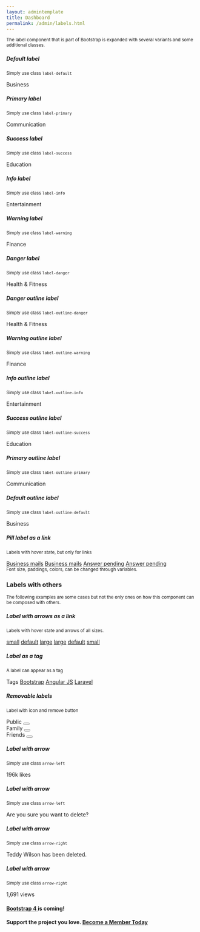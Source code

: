 ```yaml
---
layout: admintemplate
title: Dashboard
permalink: /admin/labels.html
---
```

  <div class="layout-content-body">
          <div class="row gutter-xs">
            <div class="col-xs-12">
              <p><small>The label component that is part of Bootstrap is expanded with several variants and some additional classes.</small></p>
            </div>
          </div>
          <div class="row gutter-xs">
            <div class="col-xs-6 col-md-3">
              <div class="panel panel-body text-center" data-toggle="match-height">
                <h5>Default label</h5>
                <p>
                  <small>Simply use class <code>label-default</code></small>
                </p>
                <span class="label label-default">Business</span>
              </div>
            </div>
            <div class="col-xs-6 col-md-3">
              <div class="panel panel-body text-center" data-toggle="match-height">
                <h5>Primary label</h5>
                <p>
                  <small>Simply use class <code>label-primary</code></small>
                </p>
                <span class="label label-primary">Communication</span>
              </div>
            </div>
            <div class="col-xs-6 col-md-3">
              <div class="panel panel-body text-center" data-toggle="match-height">
                <h5>Success label</h5>
                <p>
                  <small>Simply use class <code>label-success</code></small>
                </p>
                <span class="label label-success">Education</span>
              </div>
            </div>
            <div class="col-xs-6 col-md-3">
              <div class="panel panel-body text-center" data-toggle="match-height">
                <h5>Info label</h5>
                <p>
                  <small>Simply use class <code>label-info</code></small>
                </p>
                <span class="label label-info">Entertainment</span>
              </div>
            </div>
          </div>
          <div class="row gutter-xs">
            <div class="col-xs-6 col-md-3">
              <div class="panel panel-body text-center" data-toggle="match-height">
                <h5>Warning label</h5>
                <p>
                  <small>Simply use class <code>label-warning</code></small>
                </p>
                <span class="label label-warning">Finance</span>
              </div>
            </div>
            <div class="col-xs-6 col-md-3">
              <div class="panel panel-body text-center" data-toggle="match-height">
                <h5>Danger label</h5>
                <p>
                  <small>Simply use class <code>label-danger</code></small>
                </p>
                <span class="label label-danger">Health &amp; Fitness</span>
              </div>
            </div>
            <div class="col-xs-6 col-md-3">
              <div class="panel panel-body text-center" data-toggle="match-height">
                <h5>Danger outline label</h5>
                <p>
                  <small>Simply use class <code>label-outline-danger</code></small>
                </p>
                <span class="label label-outline-danger">Health &amp; Fitness</span>
              </div>
            </div>
            <div class="col-xs-6 col-md-3">
              <div class="panel panel-body text-center" data-toggle="match-height">
                <h5>Warning outline label</h5>
                <p>
                  <small>Simply use class <code>label-outline-warning</code></small>
                </p>
                <span class="label label-outline-warning">Finance</span>
              </div>
            </div>
          </div>
          <div class="row gutter-xs">
            <div class="col-xs-6 col-md-3">
              <div class="panel panel-body text-center" data-toggle="match-height">
                <h5>Info outline label</h5>
                <p>
                  <small>Simply use class <code>label-outline-info</code></small>
                </p>
                <span class="label label-outline-info">Entertainment</span>
              </div>
            </div>
            <div class="col-xs-6 col-md-3">
              <div class="panel panel-body text-center" data-toggle="match-height">
                <h5>Success outline label</h5>
                <p>
                  <small>Simply use class <code>label-outline-success</code></small>
                </p>
                <span class="label label-outline-success">Education</span>
              </div>
            </div>
            <div class="col-xs-6 col-md-3">
              <div class="panel panel-body text-center" data-toggle="match-height">
                <h5>Primary outline label</h5>
                <p>
                  <small>Simply use class <code>label-outline-primary</code></small>
                </p>
                <span class="label label-outline-primary">Communication</span>
              </div>
            </div>
            <div class="col-xs-6 col-md-3">
              <div class="panel panel-body text-center" data-toggle="match-height">
                <h5>Default outline label</h5>
                <p>
                  <small>Simply use class <code>label-outline-default</code></small>
                </p>
                <span class="label label-outline-default">Business</span>
              </div>
            </div>
          </div>
          <div class="row gutter-xs">
            <div class="col-xs-12 col-md-6">
              <div class="panel panel-body text-center" data-toggle="match-height">
                <h5>Pill label as a link</h5>
                <p>
                  <small>Labels with hover state, but only for links</small>
                </p>
                <a class="label label-default label-pill" href="#">Business mails</a>
                <a class="label label-outline-default label-pill" href="#">Business mails</a>
                <a class="label label-danger label-pill" href="#">Answer pending</a>
                <a class="label label-outline-danger label-pill" href="#">Answer pending</a>
              </div>
            </div>
            <div class="col-xs-12 col-md-6">
              <div class="panel panel-body text-center" data-toggle="match-height">
                <div class="fh">
                  <div class="fh-m p-y-md">
                    <small>Font size, paddings, colors, can be changed through variables.</small>
                  </div>
                </div>
              </div>
            </div>
          </div>
          <div class="text-center m-b">
            <h3 class="m-b-0">Labels with others</h3>
            <small>The following examples are some cases but not the only ones on how this component can be composed with others.</small>
          </div>
          <div class="row gutter-xs">
            <div class="col-xs-12 col-md-4">
              <div class="panel panel-body text-center" data-toggle="match-height">
                <h5>Label with arrows as a link</h5>
                <p>
                  <small>Labels with hover state and arrows of all sizes.</small>
                </p>
                <a class="label arrow-up arrow-success arrow-sm" href="#">small</a>
                <a class="label arrow-up arrow-success" href="#">default</a>
                <a class="label arrow-up arrow-success arrow-lg" href="#">large</a>
                <a class="label arrow-down arrow-outline-success arrow-lg" href="#">large</a>
                <a class="label arrow-down arrow-outline-success" href="#">default</a>
                <a class="label arrow-down arrow-outline-success arrow-sm" href="#">small</a>
              </div>
            </div>
            <div class="col-xs-12 col-sm-6 col-md-4">
              <div class="panel panel-body text-center" data-toggle="match-height">
                <h5>Label as a tag</h5>
                <p>
                  <small>A label can appear as a tag</small>
                </p>
                <span class="label arrow-right arrow-success m-x">Tags</span>
                <a class="label label-default" href="#">Bootstrap</a>
                <a class="label label-default" href="#">Angular JS</a>
                <a class="label label-default" href="#">Laravel</a>
              </div>
            </div>
            <div class="col-xs-12 col-sm-6 col-md-4">
              <div class="panel panel-body text-center" data-toggle="match-height">
                <h5>Removable labels</h5>
                <p>
                  <small>Label with icon and remove button</small>
                </p>
                <div class="label label-success">
                  <span class="icon icon-globe icon-fw"></span>
                  Public
                  <button class="label-remove-btn" type="button">
                    <span class="icon icon-remove"></span>
                  </button>
                </div>
                <div class="label label-default">
                  <span class="icon icon-users icon-fw"></span>
                  Family
                  <button class="label-remove-btn" type="button">
                    <span class="icon icon-remove"></span>
                  </button>
                </div>
                <div class="label label-default">
                  <span class="icon icon-users icon-fw"></span>
                  Friends
                  <button class="label-remove-btn" type="button">
                    <span class="icon icon-remove"></span>
                  </button>
                </div>
              </div>
            </div>
          </div>
          <div class="row gutter-xs">
            <div class="col-xs-6 col-md-3">
              <div class="panel panel-body text-center" data-toggle="match-height">
                <h5>Label with arrow</h5>
                <p>
                  <small>Simply use class <code>arrow-left</code></small>
                </p>
                <span class="label arrow-left arrow-danger">196k likes</span>
              </div>
            </div>
            <div class="col-xs-6 col-md-3">
              <div class="panel panel-body text-center" data-toggle="match-height">
                <h5>Label with arrow</h5>
                <p>
                  <small>Simply use class <code>arrow-left</code></small>
                </p>
                <span class="label arrow-left arrow-warning">Are you sure you want to delete?</span>
              </div>
            </div>
            <div class="col-xs-6 col-md-3">
              <div class="panel panel-body text-center" data-toggle="match-height">
                <h5>Label with arrow</h5>
                <p>
                  <small>Simply use class <code>arrow-right</code></small>
                </p>
                <span class="label arrow-right arrow-success">Teddy Wilson has been deleted.</span>
              </div>
            </div>
            <div class="col-xs-6 col-md-3">
              <div class="panel panel-body text-center" data-toggle="match-height">
                <h5>Label with arrow</h5>
                <p>
                  <small>Simply use class <code>arrow-right</code></small>
                </p>
                <span class="label arrow-right arrow-info">1,691 views</span>
              </div>
            </div>
          </div>
          <div class="row gutter-xs">
            <div class="col-xs-12 col-md-6">
              <div class="panel panel-body text-center" data-toggle="match-height">
                <h4>
                  <a class="label label-info label-pill" href="http://goo.gl/1yz6JT" target="_blank">
                    <span>Bootstrap 4</span>
                  </a>
                  <span class="label arrow-left arrow-outline-info">
                    <span>is coming!</span>
                  </span>
                </h4>
              </div>
            </div>
            <div class="col-xs-12 col-md-6">
              <div class="panel panel-body text-center" data-toggle="match-height">
                <h4>
                  Support the project you love.
                  <a class="label label-success" href="https://goo.gl/8bw6NJ" target="_blank">
                    <span>Become a Member Today</span>
                  </a>
                </h4>
              </div>
            </div>
          </div>
        </div>